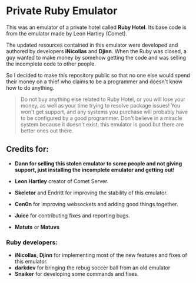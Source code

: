 # Private Ruby Emulator

This was an emulator of a private hotel called **Ruby Hotel**. Its base code is from the emulator made by Leon Hartley (Comet).

The updated resources contained in this emulator were developed and authored by developers **iNicollas** and **Djinn**. When the Ruby was closed, a guy wanted to make money by somehow getting the code and was selling the incomplete code to other people.

So I decided to make this repository public so that no one else would spend their money on a thief who claims to be a programmer and doesn't know how to do anything.

> Do not buy anything else related to Ruby Hotel, or you will lose your money, as well as your time trying to resolve package issues! You won't get support, and any systems you purchase will probably have to be configured by a good programmer. Don't believe in a miracle system because it doesn't exist, this emulator is good but there are better ones out there.

## Credits for:

- **Dann for selling this stolen emulator to some people and not giving support, just installing the incomplete emulator and getting out!**
  
- **Leon Hartley** creator of Comet Server.
- **Skeletor** and Endritt for improving the stability of this emulator.
- **Cen0n** for improving websockets and adding good things together.
- **Juice** for contributing fixes and reporting bugs.
- **Matuts** or **Matuvs**

### Ruby developers:

- **iNicollas**, **Djinn** for implementing most of the new features and fixes of this emulator.
- **darkdev** for bringing the rebug soccer ball from an old emulator
- **Snaiker** for developing some commands and fixes.

